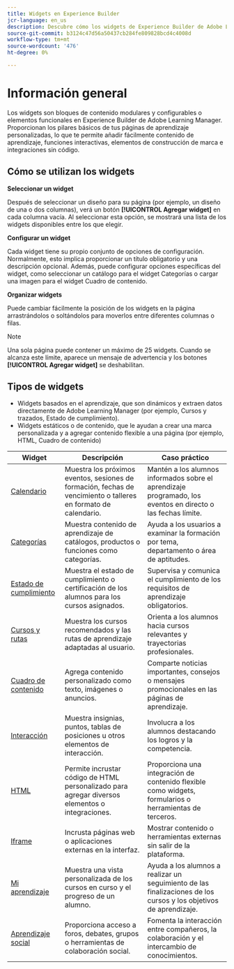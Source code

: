 ```yaml
---
title: Widgets en Experience Builder
jcr-language: en_us
description: Descubre cómo los widgets de Experience Builder de Adobe Learning Manager sirven como bloques modulares y configurables para crear páginas de aprendizaje personalizadas. Añada, configure y organice widgets como cuadros de contenido, catálogos y banners para crear experiencias interactivas y de marca sin necesidad de código.
source-git-commit: b3124c47d56a50437cb284fe809828bcd4c4008d
workflow-type: tm+mt
source-wordcount: '476'
ht-degree: 0%

---
```



# Información general

Los widgets son bloques de contenido modulares y configurables o elementos funcionales en Experience Builder de Adobe Learning Manager.
Proporcionan los pilares básicos de tus páginas de aprendizaje personalizadas, lo que te permite añadir fácilmente contenido de aprendizaje, funciones interactivas, elementos de construcción de marca e integraciones sin código.

## Cómo se utilizan los widgets

**Seleccionar un widget**

Después de seleccionar un diseño para su página (por ejemplo, un diseño de una o dos columnas), verá un botón **[!UICONTROL Agregar widget]** en cada columna vacía. Al seleccionar esta opción, se mostrará una lista de los widgets disponibles entre los que elegir.

**Configurar un widget**

Cada widget tiene su propio conjunto de opciones de configuración. Normalmente, esto implica proporcionar un título obligatorio y una descripción opcional. Además, puede configurar opciones específicas del widget, como seleccionar un catálogo para el widget Categorías o cargar una imagen para el widget Cuadro de contenido.

**Organizar widgets**

Puede cambiar fácilmente la posición de los widgets en la página arrastrándolos o soltándolos para moverlos entre diferentes columnas o filas.

>[!NOTE]
>
>Una sola página puede contener un máximo de 25 widgets. Cuando se alcanza este límite, aparece un mensaje de advertencia y los botones **[!UICONTROL Agregar widget]** se deshabilitan.


## Tipos de widgets

* Widgets basados en el aprendizaje, que son dinámicos y extraen datos directamente de Adobe Learning Manager (por ejemplo, Cursos y trazados, Estado de cumplimiento).
* Widgets estáticos o de contenido, que le ayudan a crear una marca personalizada y a agregar contenido flexible a una página (por ejemplo, HTML, Cuadro de contenido)

| Widget | Descripción | Caso práctico |
|---|---|---|
| [Calendario](/help/migrated/administrators/feature-summary/experience-builder/add-a-widget.md#add-a-calendar-widget) | Muestra los próximos eventos, sesiones de formación, fechas de vencimiento o talleres en formato de calendario. | Mantén a los alumnos informados sobre el aprendizaje programado, los eventos en directo o las fechas límite. |
| [Categorías](/help/migrated/administrators/feature-summary/experience-builder/add-a-widget.md#add-a-category-widget) | Muestra contenido de aprendizaje de catálogos, productos o funciones como categorías. | Ayuda a los usuarios a examinar la formación por tema, departamento o área de aptitudes. |
| [Estado de cumplimiento](/help/migrated/administrators/feature-summary/experience-builder/add-a-widget.md#add-a-compliance-status-widget) | Muestra el estado de cumplimiento o certificación de los alumnos para los cursos asignados. | Supervisa y comunica el cumplimiento de los requisitos de aprendizaje obligatorios. |
| [Cursos y rutas](/help/migrated/administrators/feature-summary/experience-builder/add-a-widget.md#add-a-courses-and-paths-widget) | Muestra los cursos recomendados y las rutas de aprendizaje adaptadas al usuario. | Orienta a los alumnos hacia cursos relevantes y trayectorias profesionales. |
| [Cuadro de contenido](/help/migrated/administrators/feature-summary/experience-builder/add-a-widget.md#add-a-content-box-widget) | Agrega contenido personalizado como texto, imágenes o anuncios. | Comparte noticias importantes, consejos o mensajes promocionales en las páginas de aprendizaje. |
| [Interacción](/help/migrated/administrators/feature-summary/experience-builder/add-a-widget.md#add-a-gamification-widget) | Muestra insignias, puntos, tablas de posiciones u otros elementos de interacción. | Involucra a los alumnos destacando los logros y la competencia. |
| [HTML](/help/migrated/administrators/feature-summary/experience-builder/add-a-widget.md#add-a-html-widget) | Permite incrustar código de HTML personalizado para agregar diversos elementos o integraciones. | Proporciona una integración de contenido flexible como widgets, formularios o herramientas de terceros. |
| [Iframe](/help/migrated/administrators/feature-summary/experience-builder/add-a-widget.md#add-a-iframe-widget) | Incrusta páginas web o aplicaciones externas en la interfaz. | Mostrar contenido o herramientas externas sin salir de la plataforma. |
| [Mi aprendizaje](/help/migrated/administrators/feature-summary/experience-builder/add-a-widget.md#add-a-my-learning-widget) | Muestra una vista personalizada de los cursos en curso y el progreso de un alumno. | Ayuda a los alumnos a realizar un seguimiento de las finalizaciones de los cursos y los objetivos de aprendizaje. |
| [Aprendizaje social](/help/migrated/administrators/feature-summary/experience-builder/add-a-widget.md#add-a-social-learning-widget) | Proporciona acceso a foros, debates, grupos o herramientas de colaboración social. | Fomenta la interacción entre compañeros, la colaboración y el intercambio de conocimientos. |

